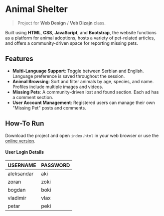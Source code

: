 # Animal Shelter
> Project for **Web Design** / **Veb Dizajn** class.

Built using **HTML**, **CSS**, **JavaScript**, and **Bootstrap**, the website functions as a platform for animal adoptions, hosts a variety of pet-related articles, and offers a community-driven space for reporting missing pets.

## Features

- **Multi-Language Support**: Toggle between Serbian and English. Language preference is saved throughout the session.
- **Animal Browsing**: Sort and filter animals by age, species, and name. Profiles include multiple images and videos.
- **Missing Pets**: A community-driven lost and found section. Each ad has a comment section.
- **User Account Management**: Registered users can manage their own "Missing Pet" posts and comments.

## How-To Run

Download the project and open `index.html` in your web browser or use the [online version](https://renatusrs.github.io/Animal-Shelter/).

#### User Login Details

|  USERNAME  |  PASSWORD  |
|------------|------------|
| aleksandar |     aki    |
|   zoran    |     zoki   |
|   bogdan   |     boki   |
|  vladimir  |     vlax   |
|   petar    |     peki   |
